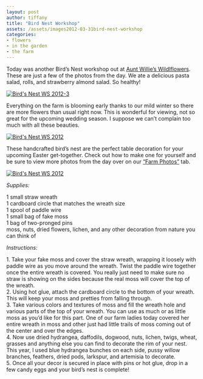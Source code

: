 ```yaml
---
layout: post
author: tiffany
title: "Bird Nest Workshop"
assets: /assets/images2012-03-31bird-nest-workshop
categories: 
- flowers
- in the garden
- the farm
---
```


Today was another Bird’s Nest workshop out at [Aunt Willie’s Wildlflowers](http://www.auntwillieswildflowers.com). These are just a few of the photos from the day. We ate a delicious pasta salad, rolls, and strawberry almond salad. So healthy!

[![](jekyll_uploads/2012/03/Birds-Nest-WS-20121-001-575x359.jpg "Bird's Nest WS 2012-3")](http://www.sweetpeonies.com/2012/03/bird-nest-workshop/birds-nest-ws-20121-001/)

Everything on the farm is blooming early thanks to our mild winter so there are more flowers than usual right now. This is wonderful for viewing, not so great for the upcoming wedding season. I suppose we can’t complain too much with all these beauties.

[![](jekyll_uploads/2012/03/Birds-Nest-WS-2012-575x359.jpg "Bird's Nest WS 2012")](http://www.sweetpeonies.com/2012/03/bird-nest-workshop/birds-nest-ws-2012/)

These handcrafted bird’s nest are the perfect table decoration for your upcoming Easter get-together. Check out how to make one for yourself and be sure to view more photos from the day over on our [“Farm Photos”](http://www.sweetpeonies.com/farm-photos/) tab.

[![](jekyll_uploads/2012/03/Birds-Nest-WS-20122-575x359.jpg "Bird's Nest WS 2012")](http://www.sweetpeonies.com/2012/03/bird-nest-workshop/birds-nest-ws-20122/)

_Supplies:_

1 small straw wreath  
1 cardboard circle that matches the wreath size  
1 spool of paddle wire  
1 small bag of fake moss  
1 bag of two-pronged pins  
moss, nuts, dried flowers, lichen, and any other decoration from nature you can think of

_Instructions:_

1\. Take your fake moss and cover the straw wreath, wrapping it loosely with paddle wire as you move around the wreath. Twist the paddle wire together once the entire wreath is covered. You really just need to make sure no straw is showing on the sides because the real moss will cover the top of the wreath.  
2\. Using hot glue, attach the cardboard circle to the bottom of your wreath. This will keep your moss and pretties from falling through.  
3\. Take various colors and textures of moss and fill the wreath hole and various parts of the top of your wreath. You can use as much or as little moss as you’d like for this part. One of our farm ladies today covered her entire wreath in moss and other just had little trails of moss coming out of the center and over the edges.  
4\. Now use dried hydrangea, daffodils, dogwood, nuts, lichen, twigs, wheat, grasses and anything else you can find to decorate the rim of your nest. This year, I used blue hydrangea bunches on each side, pussy willow branches, feathers, dried pods, larkspur, and artemisia to decorate.  
5\. Once all your decor is secured in place with pins or hot glue, drop in a few candy eggs and your bird’s nest is complete!